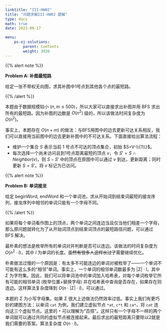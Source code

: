 ```yaml
---
linktitle: "III-HW02"
title: "问题求解III-HW02 题解"
type: docs
math: true
date: 2023-09-17

menu:
    ps-oj-solutions:
        parent: Contents
        weight: 3020
---
```


{{% alert note %}}

**Problem A: 补图最短路**

给定一张不带权无向图，求其补图中1号点到其他各个点的最短路。

{{% /alert %}}

本题由于数据规模较小 ($n,m\leq 500$)，所以大家可以直接求出补图并用 BFS 求出所有的最短路。因为补图的边数是 $O(n^2)$ 级的，所以该做法时间复杂度为 $O(n^2)$。

事实上，本题存在 $O(n+m)$ 的做法：与BFS用图中的边去更新可达关系相反，我们可以直接用当前图中的边去更新补图中的不可达关系。下面直接给出算法流程：
* 维护一个集合 $S$ 表示当前 1 号点不可达的顶点集合，初始 $S=V-\\{1\\}$。
* 每次选择一个尚未访问且到1号点距离最短的顶点 $v$，令 $S'=S\cap Neighbor(v)$，则 $S-S'$ 中的顶点在原图中可以通过 $v$ 到达，更新距离；同时更新 $S=S'$。将 $v$ 标记为已访问。

{{% alert note %}}

**Problem B: 单词接龙**

给定 $\text{beginWord}$, $\text{endWord}$ 和一个单词池，求从开始词到结束词最短的接龙序列，接龙序列中相邻的单词只能有一个字母不同。

{{% /alert %}}

如果将每个单词看作图上的顶点，两个单词之间连边当且仅当他们相差一个字母，那么原问题就转化为了从开始词顶点到结束词顶点的最短路径问题，可以通过 BFS 解决。

最朴素的想法是枚举所有的单词对并判断是否可以连边。该做法的时间复杂度为 $O(n^2\cdot l)$，其中 $l$ 为单词的长度。~~虽然有很多人这样水过了~~需要继续优化。

朴素做法过慢的一个原因是：有太多不可能连边的单词对被枚举了——一个单词不可能有这么多的“相邻”单词。事实上，一个单词的相邻单词数最多为 $|\Sigma|\cdot l$，其中 $\Sigma$ 为字符集。因此，我们可以将单词池中的单词加入哈希表，对每个单词枚举它所有可能的相邻单词 (枚举位置+替换字母) 并在哈希表中查询是否存在，如果存在则连边。这样算法复杂度降到 $O(n\cdot |\Sigma|\cdot l)$，可以通过。

本题的 $\Sigma$ 为小写字母集。如果 $\Sigma$ 很大上述做法仍然效率过低。事实上我们有更巧妙的建图方法：以单词 `cat` 为例，我们建立虚拟节点 `*at`, `c*t` 和 `ca*`，将 `cat` 连向这三个虚拟节点。这里的 `*` 可以理解为“百搭”。这样只有一个字母不一样的两个单词就可以通过共同的虚拟节点被连接起来。最后求出的最短距离只要除以2就是我们需要的答案。算法复杂度 $O(n\cdot l)$。
